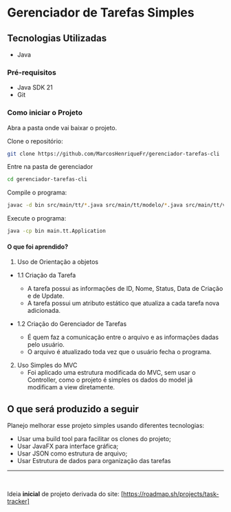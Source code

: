 <h1>Gerenciador de Tarefas Simples</h1>

<h2>Tecnologias Utilizadas</h2> 
<ul type="disc">
    <li>Java</li>
</ul>

<h3>Pré-requisitos</h3>
<ul>
    <li>Java SDK 21</li>
    <li>Git
</ul>

<h3>Como iniciar o Projeto</h3>

Abra a pasta onde vai baixar o projeto.

Clone o repositório:
```bash
git clone https://github.com/MarcosHenriqueFr/gerenciador-tarefas-cli
```

Entre na pasta de gerenciador
```bash
cd gerenciador-tarefas-cli
```

Compile o programa:
```bash
javac -d bin src/main/tt/*.java src/main/tt/modelo/*.java src/main/tt/visao/*.java
```

Execute o programa: 
```bash 
java -cp bin main.tt.Application
```

<h4>O que foi aprendido?</h4>

1. Uso de Orientação a objetos

- 1.1 Criação da Tarefa

    - A tarefa possui as informações de ID, Nome, Status, Data de Criação e de Update.
    - A tarefa possui um atributo estático que atualiza a cada tarefa nova adicionada.

- 1.2 Criação do Gerenciador de Tarefas

    - É quem faz a comunicação entre o arquivo e as informações dadas pelo usuário.
    - O arquivo é atualizado toda vez que o usuário fecha o programa.

2. Uso Simples do MVC
    - Foi aplicado uma estrutura modificada do MVC, sem usar o Controller, como o projeto é simples os dados do model já modificam a view diretamente.


<h2>O que será produzido a seguir</h2>

Planejo melhorar esse projeto simples usando diferentes tecnologias:

- Usar uma build tool para facilitar os clones do projeto;
- Usar JavaFX para interface gráfica;
- Usar JSON como estrutura de arquivo;
- Usar Estrutura de dados para organização das tarefas
<hr><br>


Ideia <strong>inicial</strong> de projeto derivada do site: [https://roadmap.sh/projects/task-tracker]